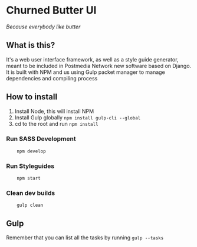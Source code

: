 # Churned Butter UI
_Because everybody like butter_


## What is this?

It's a web user interface framework, as well as a style guide generator, meant to be included in Postmedia Network new software based on Django.
It is built with NPM and us using Gulp packet manager to manage dependencies and compiling process

## How to install

1. Install Node, this will install NPM
2. Install Gulp globally `npm install gulp-cli --global`
3. cd to the root and run `npm install`

### Run SASS Development

```terminal
    npm develop
```
### Run Styleguides

```terminal
    npm start
```

### Clean dev builds

```terminal
    gulp clean
```

## Gulp
Remember that you can list all the tasks by running `gulp --tasks`

